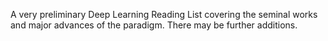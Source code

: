 A very preliminary Deep Learning Reading List covering the seminal works and major advances of the paradigm. There may be further additions.
